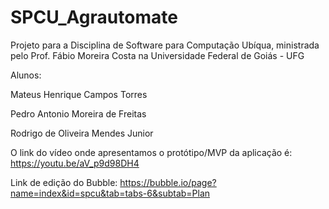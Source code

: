 # SPCU_Agrautomate
Projeto para a Disciplina de Software para Computação Ubíqua, ministrada pelo Prof. Fábio Moreira Costa na Universidade Federal de Goiás - UFG


Alunos:

Mateus Henrique Campos Torres

Pedro Antonio Moreira de Freitas

Rodrigo de Oliveira Mendes Junior


O link do vídeo onde apresentamos o protótipo/MVP da aplicação é:
https://youtu.be/aV_p9d98DH4

Link de edição do Bubble:
https://bubble.io/page?name=index&id=spcu&tab=tabs-6&subtab=Plan
